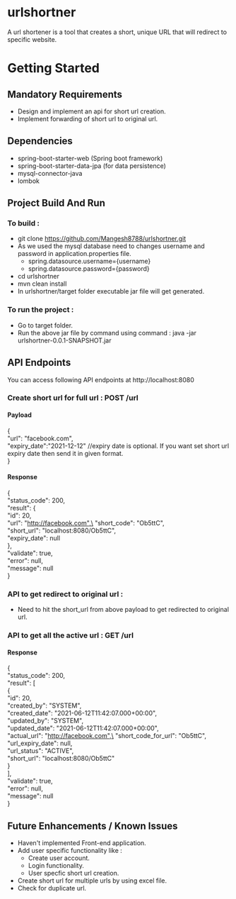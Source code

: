 # urlshortner
A url shortener is a tool that creates a short, unique URL that will redirect to specific website.

# Getting Started

## Mandatory Requirements
- Design and implement an api for short url creation.
- Implement forwarding of short url to original url.

## Dependencies
- spring-boot-starter-web (Spring boot framework)
- spring-boot-starter-data-jpa (for data persistence)
- mysql-connector-java
- lombok

## Project Build And Run
### To build :
- git clone https://github.com/Mangesh8788/urlshortner.git
- As we used the mysql database need to changes username and password in application.properties file.
    - spring.datasource.username={username}
    - spring.datasource.password={password}
- cd urlshortner
- mvn clean install
- In urlshortner/target folder executable jar file will get generated.
### To run the project :
- Go to target folder.
- Run the above jar file by command using command : java -jar urlshortner-0.0.1-SNAPSHOT.jar

## API Endpoints
You can access following API endpoints at http://localhost:8080
### Create short url for full url : POST /url
#### Payload
{\
    "url": "facebook.com",\
    "expiry_date":"2021-12-12"  //expiry date is optional. If you want set short url expiry date then send it in given format.\
}

#### Response
{\
    "status_code": 200,\
    "result": {\
        "id": 20,\
        "url": "http://facebook.com",\
        "short_code": "Ob5ttC",\
        "short_url": "localhost:8080/Ob5ttC",\
        "expiry_date": null\
    },\
    "validate": true,\
    "error": null,\
    "message": null\
}

### API to get redirect to original url :
- Need to hit the short_url from above payload to get redirected to original url.

### API to get all the active url : GET /url
#### Response
{\
    "status_code": 200,\
    "result": [\
        {\
            "id": 20,\
            "created_by": "SYSTEM",\
            "created_date": "2021-06-12T11:42:07.000+00:00",\
            "updated_by": "SYSTEM",\
            "updated_date": "2021-06-12T11:42:07.000+00:00",\
            "actual_url": "http://facebook.com",\
            "short_code_for_url": "Ob5ttC",\
            "url_expiry_date": null,\
            "url_status": "ACTIVE",\
            "short_url": "localhost:8080/Ob5ttC"\
        }\
    ],\
    "validate": true,\
    "error": null,\
    "message": null\
}

## Future Enhancements / Known Issues
- Haven't implemented Front-end application.
- Add user specific functionality like :
  - Create user account.
  - Login functionality.
  - User specfic short url creation.
- Create short url for multiple urls by using excel file.
- Check for duplicate url.
